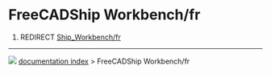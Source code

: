 # FreeCADShip Workbench/fr
1.  REDIRECT [Ship_Workbench/fr](Ship_Workbench/fr.md)



---
![](images/Right_arrow.png) [documentation index](../README.md) > FreeCADShip Workbench/fr
